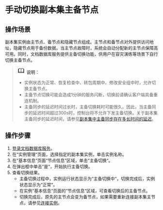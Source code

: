 # 手动切换副本集主备节点<a name="dds_03_0050"></a>

## 操作场景<a name="section34286219201027"></a>

副本集实例由主节点、备节点和隐藏节点组成。主节点和备节点对外提供访问地址，隐藏节点用于备份数据。当主节点故障时，系统会自动分配新的主节点保障高可用。同时，文档数据库服务提供主备切换功能，供用户在容灾演练等场景下自行切换主备节点。

>![](public_sys-resources/icon-note.gif) **说明：**   
>-   实例状态为正常、恢复检查中、转包周期中、修改安全组中时，允许切换主备节点。  
>-   主备节点切换可能会造成1分钟的服务闪断，切换前请确认客户端具备重连机制。  
>-   主备同步的延迟时间过长时，主备切换耗时可能很久。因此，当主备同步的延迟时间超过300s时，控制台将不允许下发主备切换。关于副本集主备同步的延迟时间，请参见[副本集中主备同步存在多长时间的延迟](https://support.huaweicloud.com/dds_faq/dds_faq_0006.html)。  

## 操作步骤<a name="section79281543052"></a>

1.  [登录文档数据库服务](https://support.huaweicloud.com/qs-dds/dds_02_0043.html)。
2.  在“实例管理“页面，选择指定的副本集实例，单击实例名称。
3.  在“基本信息“页面“节点信息“区域，单击“主备切换“。
4.  在弹出框中单击“是“，开始执行主备切换。
5.  查看切换结果。
    -   主备切换过程中，实例运行状态显示为“主备切换中“，切换完成后，实例状态显示为“正常“。
    -   在实例“基本信息“页面的“节点信息“区域，可查看切换后的主备节点。
    -   切换完成后，原先的主节点会变为备节点，如果需要重新连接副本集主节点，请参见[连接实例](https://support.huaweicloud.com/qs-dds/zh-cn_topic_0105284966.html)。


